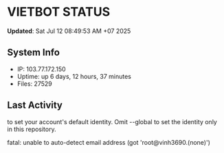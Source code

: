 # VIETBOT STATUS
**Updated**: Sat Jul 12 08:49:53 AM +07 2025

## System Info
- IP: 103.77.172.150
- Uptime: up 6 days, 12 hours, 37 minutes
- Files: 27529

## Last Activity

to set your account's default identity.
Omit --global to set the identity only in this repository.

fatal: unable to auto-detect email address (got 'root@vinh3690.(none)')
